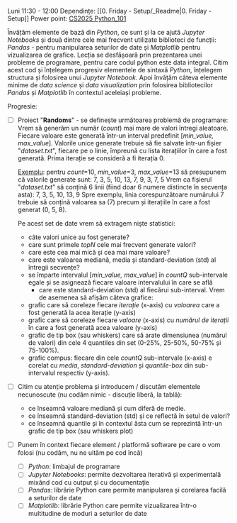 Luni 11:30 - 12:00
Dependințe: [[0. Friday - Setup/_Readme|0. Friday - Setup]]
Power point: [CS2025 Python_101](https://github.com/FlorinTeo/CodeSinaia-2025.src/blob/main/Presentations/CS2025%20Python_101.pptx)

Învățăm elemente de bază din *Python*, ce sunt și la ce ajută *Jupyter Notebooks* și două dintre cele mai frecvent utilizate biblioteci de funcții: *Pandas* - pentru manipularea seturilor de date și *Matplotlib* pentru vizualizarea de grafice.
Lecția se desfășoară prin prezentarea unei probleme de programare, pentru care codul python este data integral. Citim acest cod și înțelegem progresiv elementele de sintaxă *Python*, înțelegem structura și folosirea unui *Jupyter Notebook*. Apoi învățăm câteva elemente minime de *data science* și *data visualization* prin folosirea bibliotecilor *Pandas* și *Matplotlib* în contextul aceleiași probleme.

Progresie:
- [ ] Proiect "**Randoms**" - se definește următoarea problemă de programare: 
	Vrem să generăm un număr (*count*) mai mare de valori întregi aleatoare. Fiecare valoare este generată într-un interval predefinit  \[*min_value,* *max_value*\]. Valorile unice generate trebuie să fie salvate într-un fișier "*dataset.txt*", fiecare pe o linie, împreună cu lista iterațiilor în care a fost generată. Prima iterație se consideră a fi iterația 0.
	
	<u>Exemplu</u>: pentru *count*=10, *min_value*=3, *max_value*=13 să presupunem că valorile generate sunt:
	7, 3, 5, 10, 13, 7, 9, 3, 7, 5
	Vrem ca fișierul "*dataset.txt*" să conțină 6 linii (fiind doar 6 numere distincte în secvența asta):
	7, 3, 5, 10, 13, 9
	Spre exemplu, linia corespunzătoare numărului 7 trebuie să conțină valoarea sa (7) precum și iterațiile în care a fost generat (0, 5, 8). 
	
	Pe acest set de date vrem să extragem niște statistici:
	- câte valori unice au fost generate?
	- care sunt primele *topN* cele mai frecvent generate valori?
	- care este cea mai mică și cea mai mare valoare?
	- care este valoarea mediană, media și standard-deviation (std) al întregii secvențe?
	- se împarte intervalul \[*min_value,* *max_value*\] în *countQ* sub-intervale egale și se asignează fiecare valoare intervalului în care se află
		- care este standard-deviation (std) al fiecărui sub-interval.
	Vrem de asemenea să afișăm câteva grafice: 
	- grafic care să coreleze fiecare *iterație* (x-axis) cu *valoarea* care a fost generată la acea iterație (y-axis)
	- grafic care să coreleze fiecare *valoare* (x-axis) cu *numărul de iterații* în care a fost generată acea valoare (y-axis)
	- grafic de tip box (sau whiskers) care să arate dimensiunea (numărul de valori) din cele 4 quantiles din set (0-25%, 25-50%, 50-75% și 75-100%).
	- grafic compus: fiecare din cele *countQ* sub-intervale (x-axis) e corelat cu *media*, *standard-deviation* și *quantile-box* din sub-intervalul respectiv (y-axis).   

- [ ] Citim cu atenție problema și introducem / discutăm elementele necunoscute (nu codăm nimic - discuție liberă, la tablă):
	- ce înseamnă valoare mediană și cum diferă de medie.
	- ce înseamnă standard-deviation (std) și ce reflectă în setul de valori?
	- ce înseamnă quantile și în contextul ăsta cum se reprezintă într-un grafic de tip box (sau whiskers plot)

- [ ] Punem în context fiecare element  / platformă software pe care o vom folosi (nu codăm, nu ne uităm pe cod încă)
	- [ ] *Python*: limbajul de programare
	- [ ] *Jupyter Notebooks*: permite dezvoltarea iterativă și experimentală mixând cod cu output și cu documentație
	- [ ] *Pandas*: librărie Python care permite manipularea și corelarea facilă a seturilor de date
	- [ ] *Matplotlib*: librărie Python care permite vizualizarea într-o multitudine de moduri a seturilor de date